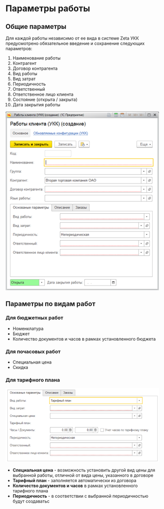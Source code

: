 # Параметры работы

## Общие параметры

Для каждой работы независимо от ее вида в системе Zeta УКК предусмотрено обязательное введение и сохранение следующих параметров:

1. Наименование работы
2. Контрагент
3. Договор контрагента
4. Вид работы
5. Вид затрат
6. Периодичность
7. Ответственный
8. Ответственное лицо клиента
9. Состояние \(открыта / закрыта\)
10. Дата закрытия работы

![&#x424;&#x43E;&#x440;&#x43C;&#x430; &#x440;&#x430;&#x431;&#x43E;&#x442;&#x44B; &#x43A;&#x43B;&#x438;&#x435;&#x43D;&#x442;&#x430; &#x423;&#x41A;&#x41A;](../.gitbook/assets/image%20%286%29.png)

## Параметры по видам работ

### Для бюджетных работ

* Номенклатура
* Бюджет
* Количество документов и часов в рамках установленного бюджета

### Для почасовых работ

* Специальная цена
* Скидка

### Для тарифного плана

![](../.gitbook/assets/image%20%287%29.png)

* **Специальная цена** - возможность установить другой вид цены для выбранной работы, отличной от вида цены, указанного в договоре
* **Тарифный план** - заполняется автоматически из договора
* **Количество документов и часов** в рамках установленного тарифного плана
* **Периодичность** - в соответствии с выбранной периодичностью будут создаватьс



